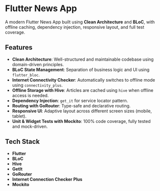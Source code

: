 # Flutter News App

A modern Flutter News App built using **Clean Architecture** and **BLoC**, with offline caching, dependency injection, responsive layout, and full test coverage.

## Features
- **Clean Architecture**: Well-structured and maintainable codebase using domain-driven principles.
- **BLoC State Management**: Separation of business logic and UI using `flutter_bloc`.
- **Internet Connectivity Checker**: Automatically switches to offline mode using `connectivity_plus`.
- **Offline Storage with Hive**: Articles are cached using `hive` when offline access is needed.
- **Dependency Injection**: `get_it` for service locator pattern.
- **Routing with GoRouter**: Type-safe and declarative routing.
- **Responsive UI**: Adaptive layout across different screen sizes (mobile, tablet).
- **Unit & Widget Tests with Mockito**: 100% code coverage, fully tested and mock-driven.

## Tech Stack

- **Flutter**
- **BLoC**
- **Hive**
- **GetIt**
- **GoRouter**
- **Internet Connection Checker Plus**
- **Mockito**
